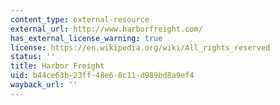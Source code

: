 ```yaml
---
content_type: external-resource
external_url: http://www.harborfreight.com/
has_external_license_warning: true
license: https://en.wikipedia.org/wiki/All_rights_reserved
status: ''
title: Harbor Freight
uid: b44ce63b-23ff-48e6-8c11-d989bd8a9ef4
wayback_url: ''
---
```

